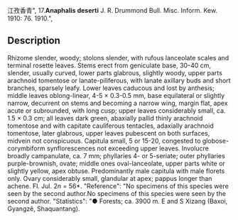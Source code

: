 江孜香青",
17.**Anaphalis deserti** J. R. Drummond Bull. Misc. Inform. Kew. 1910: 76. 1910.",

## Description
Rhizome slender, woody; stolons slender, with rufous lanceolate scales and terminal rosette leaves. Stems erect from geniculate base, 30-40 cm, slender, usually curved, lower parts glabrous, slightly woody, upper parts arachnoid tomentose or lanate-piliferous, with lanate axillary buds and short branches, sparsely leafy. Lower leaves caducous and lost by anthesis; middle leaves oblong-linear, 4-5 × 0.3-0.5 mm, base equilateral or slightly narrow, decurrent on stems and becoming a narrow wing, margin flat, apex acute or subrounded, with long cusp; upper leaves considerably small, ca. 1.5 × 0.3 cm; all leaves dark green, abaxially pallid thinly arachnoid tomentose and with capitate cauliferous tentacles, adaxially arachnoid tomentose, later glabrous, upper leaves pubescent on both surfaces, midvein not conspicuous. Capitula small, 5 or 15-20, congested to globose-corymbiform synflorescences not exceeding upper leaves. Involucre broadly campanulate, ca. 7 mm; phyllaries 4- or 5-seriate; outer phyllaries purple-brownish, ovate; middle ones oval-lanceolate, upper parts white or slightly yellow, apex obtuse. Predominantly male capitula with male florets only. Ovary considerably small, glandular at apex; pappus longer than achene. Fl. Jul. 2*n* = 56*.
  "Reference": "No specimens of this species were seen by the second author.No specimens of this species were seen by the second author.
  "Statistics": "● Forests; ca. 3900 m. E and S Xizang (Baxoi, Gyangzê, Shaquantang).
